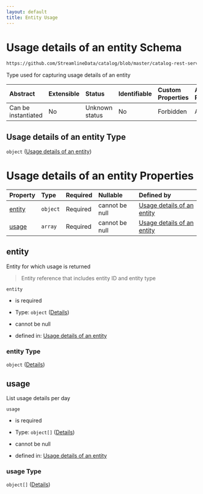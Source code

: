 ```yaml
---
layout: default
title: Entity Usage
---
```

# Usage details of an entity Schema

```txt
https://github.com/StreamlineData/catalog/blob/master/catalog-rest-service/src/main/resources/json/schema/type/entityUsage.json
```

Type used for capturing usage details of an entity

| Abstract            | Extensible | Status         | Identifiable | Custom Properties | Additional Properties | Access Restrictions | Defined In                                                              |
| :------------------ | :--------- | :------------- | :----------- | :---------------- | :-------------------- | :------------------ | :---------------------------------------------------------------------- |
| Can be instantiated | No         | Unknown status | No           | Forbidden         | Allowed               | none                | [entityUsage.json](../out/type/entityUsage.json "open original schema") |

## Usage details of an entity Type

`object` ([Usage details of an entity](entityusage.md))

# Usage details of an entity Properties

| Property          | Type     | Required | Nullable       | Defined by                                                                                                                                                                                                               |
| :---------------- | :------- | :------- | :------------- | :----------------------------------------------------------------------------------------------------------------------------------------------------------------------------------------------------------------------- |
| [entity](#entity) | `object` | Required | cannot be null | [Usage details of an entity](common-definitions-entityreference.md "https://github.com/StreamlineData/catalog/blob/master/catalog-rest-service/src/main/resources/json/schema/type/entityUsage.json#/properties/entity") |
| [usage](#usage)   | `array`  | Required | cannot be null | [Usage details of an entity](entityusage-properties-usage.md "https://github.com/StreamlineData/catalog/blob/master/catalog-rest-service/src/main/resources/json/schema/type/entityUsage.json#/properties/usage")        |

## entity

Entity for which usage is returned

> Entity reference that includes entity ID and entity type

`entity`

*   is required

*   Type: `object` ([Details](common-definitions-entityreference.md))

*   cannot be null

*   defined in: [Usage details of an entity](common-definitions-entityreference.md "https://github.com/StreamlineData/catalog/blob/master/catalog-rest-service/src/main/resources/json/schema/type/entityUsage.json#/properties/entity")

### entity Type

`object` ([Details](common-definitions-entityreference.md))

## usage

List usage details per day

`usage`

*   is required

*   Type: `object[]` ([Details](common-definitions-usagedetails.md))

*   cannot be null

*   defined in: [Usage details of an entity](entityusage-properties-usage.md "https://github.com/StreamlineData/catalog/blob/master/catalog-rest-service/src/main/resources/json/schema/type/entityUsage.json#/properties/usage")

### usage Type

`object[]` ([Details](common-definitions-usagedetails.md))
